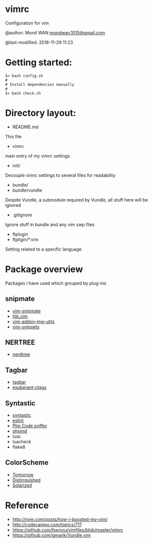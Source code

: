 vimrc
=====

Configuration for vim

@author: Mond WAN <mondwan.1015@gmail.com>

@last-modified: 2016-11-29 11:23

# Getting started:

```
$> bash config.sh
#
# Install dependencies manually
#
$> bash check.sh
```

# Directory layout:

- README.md

This file

- vimrc

main entry of my vimrc settings

- init/

Decouple vimrc settings to several files for readability

- bundle/
- bundle/vundle

Despite Vundle, a submodule required by Vundle, all stuff here will be ignored

- .gitignore

Ignore stuff in bundle and any vim swp files

- ftplugin
- ftpligin/*.vim

Setting related to a specific language

# Package overview

Packages I have used which grouped by plug-ins

## snipmate

- [vim-snipmate](https://github.com/garbas/vim-snipmate.git)
- [tlib\_vim](https://github.com/tomtom/tlib\_vim.git)
- [vim-addon-mw-utils](https://github.com/MarcWeber/vim-addon-mw-utils.git)
- [vim-snippets](https://github.com/honza/vim-snippets.git)

## NERTREE

- [nerdtree](https://github.com/scrooloose/nerdtree.git)

## Tagbar

- [tagbar](https://github.com/majutsushi/tagbar.git)
- [exuberant-ctags](http://ctags.sourceforge.net/)

## Syntastic

- [syntastic](https://github.com/scrooloose/syntastic.git)
- [eslint](http://eslint.org/)
- [Php Code sniffer](https://github.com/squizlabs/PHP_CodeSniffer)
- [phpmd](http://phpmd.org/)
- luac
- luacheck
- flake8

## ColorScheme

- [Tomorrow](https://github.com/chriskempson/vim-tomorrow-theme)
- [Distinguished](https://github.com/Lokaltog/vim-distinguished)
- [Solarized](https://github.com/altercation/vim-colors-solarized)

# Reference

* http://nvie.com/posts/how-i-boosted-my-vim/
* http://codecampo.com/topics/717
* https://github.com/fsproru/vimfiles/blob/master/vimrc
* https://github.com/gmarik/Vundle.vim
